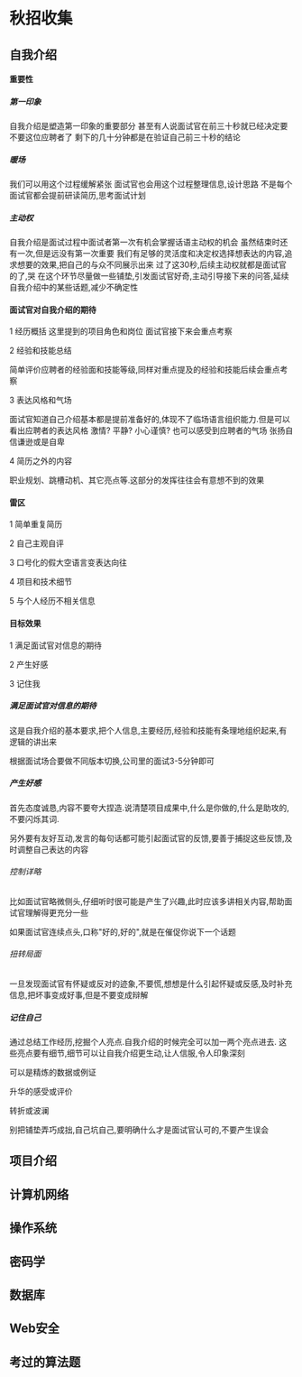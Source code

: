 # 秋招收集

## 自我介绍

#### 重要性

##### 第一印象

自我介绍是塑造第一印象的重要部分
甚至有人说面试官在前三十秒就已经决定要不要这位应聘者了
剩下的几十分钟都是在验证自己前三十秒的结论

##### 暖场

我们可以用这个过程缓解紧张
面试官也会用这个过程整理信息,设计思路
不是每个面试官都会提前研读简历,思考面试计划

##### 主动权

自我介绍是面试过程中面试者第一次有机会掌握话语主动权的机会
虽然结束时还有一次,但是远没有第一次重要
我们有足够的灵活度和决定权选择想表达的内容,追求想要的效果,把自己的与众不同展示出来
过了这30秒,后续主动权就都是面试官的了,哭
在这个环节尽量做一些铺垫,引发面试官好奇,主动引导接下来的问答,延续自我介绍中的某些话题,减少不确定性

#### 面试官对自我介绍的期待

1 经历概括 这里提到的项目角色和岗位 面试官接下来会重点考察

2 经验和技能总结
  
  简单评价应聘者的经验面和技能等级,同样对重点提及的经验和技能后续会重点考察
  
3 表达风格和气场

  面试官知道自己介绍基本都是提前准备好的,体现不了临场语言组织能力.但是可以看出应聘者的表达风格 激情? 平静? 小心谨慎? 也可以感受到应聘者的气场 张扬自信谦逊或是自卑
  
4 简历之外的内容 

  职业规划、跳槽动机、其它亮点等.这部分的发挥往往会有意想不到的效果
  
#### 雷区

1 简单重复简历

2 自己主观自评

3 口号化的假大空语言变表达向往

4 项目和技术细节

5 与个人经历不相关信息

#### 目标效果

1 满足面试官对信息的期待

2 产生好感

3 记住我

##### 满足面试官对信息的期待

这是自我介绍的基本要求,把个人信息,主要经历,经验和技能有条理地组织起来,有逻辑的讲出来

根据面试场合要做不同版本切换,公司里的面试3-5分钟即可

##### 产生好感

首先态度诚恳,内容不要夸大捏造.说清楚项目成果中,什么是你做的,什么是助攻的,不要闪烁其词.

另外要有友好互动,发言的每句话都可能引起面试官的反馈,要善于捕捉这些反馈,及时调整自己表达的内容

###### 控制详略

比如面试官略微侧头,仔细听时很可能是产生了兴趣,此时应该多讲相关内容,帮助面试官理解得更充分一些

如果面试官连续点头,口称"好的,好的",就是在催促你说下一个话题

###### 扭转局面

一旦发现面试官有怀疑或反对的迹象,不要慌,想想是什么引起怀疑或反感,及时补充信息,把坏事变成好事,但是不要变成辩解

##### 记住自己

通过总结工作经历,挖掘个人亮点.自我介绍的时候完全可以加一两个亮点进去.
这些亮点要有细节,细节可以让自我介绍更生动,让人信服,令人印象深刻

可以是精炼的数据或例证

升华的感受或评价

转折或波澜

别把铺垫弄巧成拙,自己坑自己,要明确什么才是面试官认可的,不要产生误会

## 项目介绍

## 计算机网络

## 操作系统

## 密码学

## 数据库

## Web安全

## 考过的算法题

